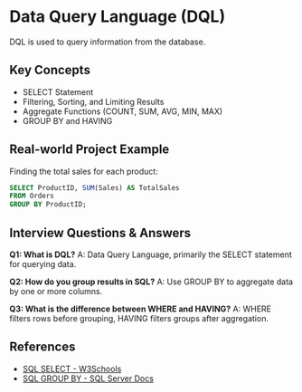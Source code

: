 # Data Query Language (DQL)

DQL is used to query information from the database.

## Key Concepts
- SELECT Statement
- Filtering, Sorting, and Limiting Results
- Aggregate Functions (COUNT, SUM, AVG, MIN, MAX)
- GROUP BY and HAVING

## Real-world Project Example
Finding the total sales for each product:
```sql
SELECT ProductID, SUM(Sales) AS TotalSales
FROM Orders
GROUP BY ProductID;
```

## Interview Questions & Answers
**Q1: What is DQL?**
A: Data Query Language, primarily the SELECT statement for querying data.

**Q2: How do you group results in SQL?**
A: Use GROUP BY to aggregate data by one or more columns.

**Q3: What is the difference between WHERE and HAVING?**
A: WHERE filters rows before grouping, HAVING filters groups after aggregation.

## References
- [SQL SELECT - W3Schools](https://www.w3schools.com/sql/sql_select.asp)
- [SQL GROUP BY - SQL Server Docs](https://learn.microsoft.com/en-us/sql/t-sql/queries/select-group-by-transact-sql)

